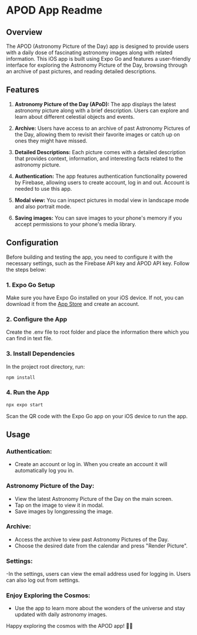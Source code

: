 # APOD App Readme

## Overview

The APOD (Astronomy Picture of the Day) app is designed to provide users with a daily dose of fascinating astronomy images along with related information. This iOS app is built using Expo Go and features a user-friendly interface for exploring the Astronomy Picture of the Day, browsing through an archive of past pictures, and reading detailed descriptions.

## Features

1. **Astronomy Picture of the Day (APoD):** The app displays the latest astronomy picture along with a brief description. Users can explore and learn about different celestial objects and events.

2. **Archive:** Users have access to an archive of past Astronomy Pictures of the Day, allowing them to revisit their favorite images or catch up on ones they might have missed.

3. **Detailed Descriptions:** Each picture comes with a detailed description that provides context, information, and interesting facts related to the astronomy picture.

4. **Authentication:** The app features authentication functionality powered by Firebase, allowing users to create account, log in and out. Account is needed to use this app.
   
5. **Modal view:** You can inspect pictures in modal view in landscape mode and also portrait mode.
   
6. **Saving images:** You can save images to your phone's memory if you accept permissions to your phone's media library.

## Configuration

Before building and testing the app, you need to configure it with the necessary settings, such as the Firebase API key and APOD API key. Follow the steps below:

### 1. Expo Go Setup

Make sure you have Expo Go installed on your iOS device. If not, you can download it from the [App Store](https://apps.apple.com/us/app/expo-go/id982107779) and create an account.


### 2. Configure the App

Create the .env file to root folder and place the information there which you can find in text file.

### 3. Install Dependencies

In the project root directory, run:

```bash
npm install
```

### 4. Run the App

```bash
npx expo start
```

Scan the QR code with the Expo Go app on your iOS device to run the app.

## Usage

### Authentication:

- Create an account or log in. When you create an account it will automatically log you in. 

### Astronomy Picture of the Day:

- View the latest Astronomy Picture of the Day on the main screen.
- Tap on the image to view it in modal.
- Save images by longpressing the image.

### Archive:

- Access the archive to view past Astronomy Pictures of the Day.
- Choose the desired date from the calendar and press "Render Picture".

### Settings: 

-In the settings, users can view the email address used for logging in. Users can also log out from settings.

### Enjoy Exploring the Cosmos:

- Use the app to learn more about the wonders of the universe and stay updated with daily astronomy images.

Happy exploring the cosmos with the APOD app! 🌌🚀

